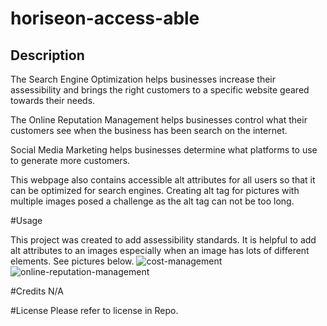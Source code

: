 # horiseon-access-able

## Description
The Search Engine Optimization helps businesses increase their assessibility and brings the right customers to a specific website geared towards their needs.

The Online Reputation Management helps businesses control what their customers see when the business has been search on the internet. 

Social Media Marketing helps businesses determine what platforms to use to generate more customers.

This webpage also contains accessible alt attributes for all users so that it can be optimized for search engines. Creating alt tag for pictures with multiple images posed a challenge as the alt tag can not be too long.  

 
#Usage

This project was created to add assessibility standards.  It is helpful to add alt attributes to an images especially when an image has lots of different elements.  See pictures below.
![cost-management](https://user-images.githubusercontent.com/32917430/209264472-4bd3e875-3879-4e07-9d96-09448298b7d0.png)
![online-reputation-management](https://user-images.githubusercontent.com/32917430/209264531-9320ceed-0c97-477c-9c34-ec3d34db25ce.jpg)

#Credits
N/A

#License
Please refer to license in Repo.

